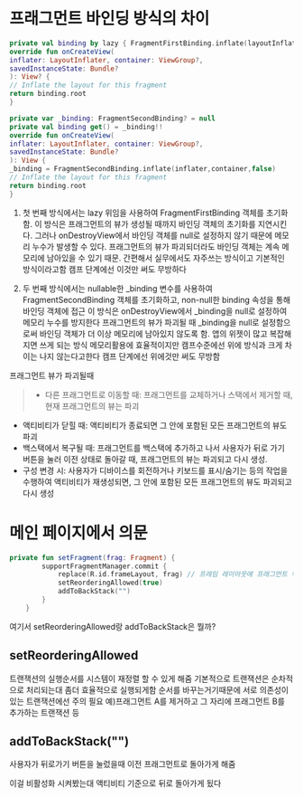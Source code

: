 # 프래그먼트 바인딩 방식의 차이


```kotlin
private val binding by lazy { FragmentFirstBinding.inflate(layoutInflater) }
override fun onCreateView(
inflater: LayoutInflater, container: ViewGroup?,
savedInstanceState: Bundle?
): View? {
// Inflate the layout for this fragment
return binding.root
}
```

```kotlin
private var _binding: FragmentSecondBinding? = null
private val binding get() = _binding!!
override fun onCreateView(
inflater: LayoutInflater, container: ViewGroup?,
savedInstanceState: Bundle?
): View {
_binding = FragmentSecondBinding.inflate(inflater,container,false)
// Inflate the layout for this fragment
return binding.root
}
```

1. 첫 번째 방식에서는 lazy 위임을 사용하여 FragmentFirstBinding 객체를 초기화함.
이 방식은 프래그먼트의 뷰가 생성될 때까지 바인딩 객체의 초기화를 지연시킨다.
그러나 onDestroyView에서 바인딩 객체를 null로 설정하지 않기 때문에 메모리 누수가 발생할 수 있다.
프래그먼트의 뷰가 파괴되더라도 바인딩 객체는 계속 메모리에 남아있을 수 있기 때문.
간편해서 실무에서도 자주쓰는 방식이고 기본적인 방식이라고함
캠프 단계에선 이것만 써도 무방하다

2. 두 번째 방식에서는 nullable한 _binding 변수를 사용하여 FragmentSecondBinding 객체를 초기화하고,
non-null한 binding 속성을 통해 바인딩 객체에 접근
이 방식은 onDestroyView에서 _binding을 null로 설정하여 메모리 누수를 방지한다
프래그먼트의 뷰가 파괴될 때 _binding을 null로 설정함으로써 바인딩 객체가 더 이상 메모리에 남아있지 않도록 함.
앱의 위젯이 많고 복잡해지면 쓰게 되는 방식
메모리활용에 효율적이지만 캠프수준에선 위에 방식과 크게 차이는 나지 않는다고한다
캠프 단계에선 위에것만 써도 무방함


프래그먼트 뷰가 파괴될때
> - 다른 프래그먼트로 이동할 때: 프래그먼트를 교체하거나 스택에서 제거할 때, 현재 프래그먼트의 뷰는 파괴
- 액티비티가 닫힐 때: 액티비티가 종료되면 그 안에 포함된 모든 프래그먼트의 뷰도 파괴
- 백스택에서 복구될 때: 프래그먼트를 백스택에 추가하고 나서 사용자가 뒤로 가기 버튼을 눌러 이전 상태로 돌아갈 때, 프래그먼트의 뷰는 파괴되고 다시 생성.
- 구성 변경 시: 사용자가 디바이스를 회전하거나 키보드를 표시/숨기는 등의 작업을 수행하여 액티비티가 재생성되면, 그 안에 포함된 모든 프래그먼트의 뷰도 파괴되고 다시 생성

# 메인 페이지에서 의문

```kotlin
private fun setFragment(frag: Fragment) {
        supportFragmentManager.commit {
            replace(R.id.frameLayout, frag) // 프레임 레이아웃에 프래그먼트 뿌리겠다
            setReorderingAllowed(true)
            addToBackStack("")
        }
    }
```
여기서 setReorderingAllowed랑
addToBackStack은 뭘까?

## setReorderingAllowed

트랜잭션의 실행순서를 시스템이 재정렬 할 수 있게 해줌
기본적으로 트랜잭션은 순차적으로 처리되는대 좀더 효율적으로 실행되게함
순서를 바꾸는거기때문에 서로 의존성이 있는 트랜잭션에선 주의 필요 예)프래그먼트 A를 제거하고 그 자리에 프래그먼트 B를 추가하는 트랜잭션 등


## addToBackStack("")

사용자가 뒤로가기 버튼을 눌렀을때 이전 프래그먼트로 돌아가게 해줌

이걸 비활성화 시켜봤는대 액티비티 기준으로 뒤로 돌아가게 됬다

